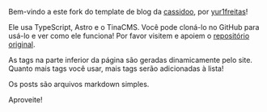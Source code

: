 Bem-vindo a este fork do template de blog da [cassidoo](https://github.com/cassidoo), por [yur1freitas](https://github.com/yur1freitas)!

Ele usa TypeScript, Astro e o TinaCMS. Você pode cloná-lo no GitHub para usá-lo e ver como ele funciona! Por favor visitem e apoiem o
[repositório original](https://github.com/cassidoo/blahg).

As tags na parte inferior da página são geradas dinamicamente pelo site. Quanto mais tags você usar, mais tags serão adicionadas à lista!

Os posts são arquivos markdown simples.

Aproveite!
